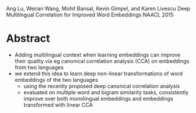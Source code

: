 Ang Lu, Weiran Wang, Mohit Bansal, Kevin Gimpel, and Karen Livescu
Deep Multilingual Correlation for Improved Word Embeddings
NAACL 2015

# Abstract

* Adding multilingual context when learning embeddings 
  can improve their quality
  via eg canonical correlation analysis (CCA) on embeddings from two languages
* we extend this idea to
  learn deep non-linear transformations of word embeddings of the two languages
  * using the recently proposed deep canonical correlation analysis
  * evaluated on multiple word and bigram similarity tasks,
    consistently improve over
    both monolingual embeddings and embeddings transformed with linear CCA
